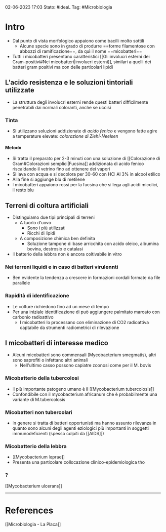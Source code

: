 02-06-2023 17:03
Stato: #ideaL
Tag: #Microbiologia 
# Intro
- Dal punto di vista morfologico appaiono come bacilli molto sottili
	- Alcune specie sono in grado di produrre ==forme filamentose con abbozzi di ramificazione==, da quì il nome ==micobatteri==
- Tutti i micobatteri presentano caratteristici [[Gli involucri esterni dei Gram-positivi#Nei micobatteri|involucri esterni]], similari a quelli dei batteri gram positivi ma con delle particolari lipidi 
## L'acido resistenza e le soluzioni tintoriali utilizzate
- La struttura degli involucri esterni rende questi batteri difficilmente penetrabili dai normali coloranti, anche se uccisi
### Tinta
- Si utilizzano soluzioni addizionate di *acido fenico* e vengono fatte agire a temperature elevate: *colorazione di Ziehl-Neelsen*
#### Metodo
- Si tratta il preparato per 2-3 minuti con una soluzione di [[Colorazione di Gram#Colorazioni semplici|Fucsina]] addizionata di acido fenico riscaldando il vetrino fino ad ottenere dei vapori
- Si lava con acqua e si decolora per 30-60 con HCl Al 3% in alcool etilico
- Alla fine si aggiunge blu di metilene
- I micobatteri appaiono rossi per la fucsina che si lega agli acidi micolici, il resto blu
## Terreni di coltura artificiali
- Distinguiamo due tipi principali di terreni
	- A tuorlo d'uovo
		- Sono i più utilizzati
		- Ricchi di lipidi
	- A composizione chimica ben definita
		- Soluzione tampone di base arricchita con acido oleico, albumina bovina, destrosio e catalasi
- Il batterio della lebbra non è ancora coltivabile in vitro
### Nei terreni liquidi e in caso di batteri virulennti
- Ben evidente la tendenza a crescere in formazioni cordali formate da file parallele
### Rapidità di identificazione
- Le colture richiedono fino ad un mese di tempo
- Per una iniziale identificazione di può aggiungere palmitato marcato con carbonio radioattivo
	- I micobatteri lo processano con eliminazione di CO2 radioattiva captabile da strumenti radiometrici di rilevazione
## I micobatteri di interesse medico
- Alcuni micobatteri sono commensali (Mycobacterium smegmatis), altri sono saprofiti o infettano altri animali
	- Nell'ultimo casso possono capiatre zoonosi come per il M. bovis
### Micobatterio della tubercolosi
- Il più importante patogeno umano è il [[Mycobacterium tubercolosis]]
- Confondibile con il mycobacterium africanum che è probabilmente una variante di M.tubercolosis
### Micobatteri non tubercolari
- In genere si tratta di batteri opportunisti ma hanno assunto rilevanza in quanto sono alcuni degli agenti eziologici più importanti in soggetti immunodeficienti (spesso colpiti da [[AIDS]])
### Micobatterio della lebbra
- [[Mycobacterium leprae]]
- Presenta una particolare collocazione clinico-epidemiologica tho

### ?
[[Mycobacterium ulcerans]]

---
# References
[[Microbiologia - La Placa]]